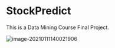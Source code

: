 # StockPredict
This is a Data Mining Course Final Project.

![image-20210111140021906](C:\Users\Augus\AppData\Roaming\Typora\typora-user-images\image-20210111140021906.png)